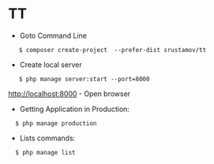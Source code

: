 # TT


* Goto Command Line
```
   $ composer create-project  --prefer-dist srustamov/tt
```


* Create local server

```
   $ php manage server:start --port=8000
```
   [http://localhost:8000](http://localhost:8000) - Open browser


* Getting Application in Production:
```
  $ php manage production
```

* Lists commands:
```
  $ php manage list
```
